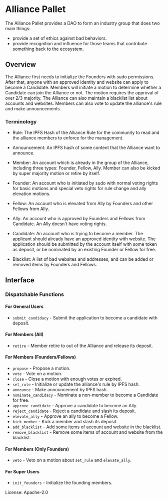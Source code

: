 # Alliance Pallet

The Alliance Pallet provides a DAO to form an industry group that does two main things:

- provide a set of ethics against bad behaviors.
- provide recognition and influence for those teams that contribute something back to the ecosystem.

## Overview

The Alliance first needs to initialize the Founders with sudo permissions.
After that, anyone with an approved identity and website can apply to become a Candidate. 
Members will initiate a motion to determine whether a Candidate can join the Alliance or not. 
The motion requires the approval of over 2/3 majority. 
The Alliance can also maintain a blacklist list about accounts and websites. 
Members can also vote to update the alliance's rule and make announcements.

### Terminology

- Rule: The IPFS Hash of the Alliance Rule for the community to read
  and the alliance members to enforce for the management. 

- Announcement: An IPFS hash of some content that the Alliance want to announce.

- Member: An account which is already in the group of the Alliance,
  including three types: Founder, Fellow, Ally.
  Member can also be kicked by super majority motion or retire by itself. 

- Founder: An account who is initiated by sudo with normal voting rights for basic motions
  and special veto rights for rule change and ally elevation motions.

- Fellow: An account who is elevated from Ally by Founders and other Fellows from Ally.

- Ally: An account who is approved by Founders and Fellows from Candidate.
  An Ally doesn't have voting rights.

- Candidate: An account who is trying to become a member.
  The applicant should already have an approved identity with website.
  The application should be submitted by the account itself with some token as deposit,
  or be nominated by an existing Founder or Fellow for free.

- Blacklist: A list of bad websites and addresses, and can be added or removed items by Founders and Fellows.

## Interface

### Dispatchable Functions

#### For General Users
- `submit_candidacy` - Submit the application to become a candidate with deposit.

#### For Members (All)
- `retire` - Member retire to out of the Alliance and release its deposit.

#### For Members (Founders/Fellows) 

- `propose` - Propose a motion.
- `vote` - Vote on a motion. 
- `close` - Close a motion with enough votes or expired. 
- `set_rule` - Initialize or update the alliance's rule by IPFS hash. 
- `announce` - Make announcement by IPFS hash.
- `nominate_candidacy` - Nominate a non-member to become a Candidate for free.
- `approve_candidate` - Approve a candidate to become an Ally.
- `reject_candidate` - Reject a candidate and slash its deposit.
- `elevate_ally` - Approve an ally to become a Fellow.
- `kick_member` - Kick a member and slash its deposit. 
- `add_blacklist` - Add some items of account and website in the blacklist.
- `remove_blacklist` - Remove some items of account and website from the blacklist.

#### For Members (Only Founders)
- `veto` - Veto on a motion about `set_rule` and `elevate_ally`.

#### For Super Users
- `init_founders` - Initialize the founding members.

License: Apache-2.0
